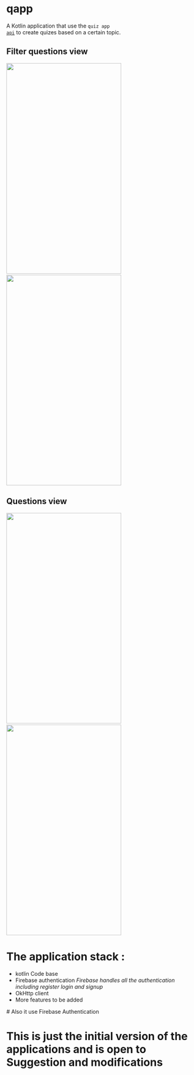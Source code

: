 # qapp
A Kotlin application that use the <code>quiz app <a href="https://quizapi.io/">api</a></code> to create quizes based on a certain topic.

## Filter questions view

<img style="width:300px; height:550px;" src="https://user-images.githubusercontent.com/98683954/233860905-3b1ff446-4db4-4373-a5c0-c7bd54c17ed7.png"
/>&nbsp;&nbsp;&nbsp;&nbsp;&nbsp;&nbsp;&nbsp;&nbsp;&nbsp;&nbsp;&nbsp;&nbsp;&nbsp;&nbsp;
<img style="width:300px; height:550px;" src="https://user-images.githubusercontent.com/98683954/233860900-23b85d5e-b297-4168-a0b0-5192bcdd6715.png"
/>

## Questions view

<img style="width:300px; height:550px;" src="https://user-images.githubusercontent.com/98683954/233860893-aa45dd21-9921-4e45-982d-fe3b38a49f15.png"
/>&nbsp;&nbsp;&nbsp;&nbsp;&nbsp;&nbsp;&nbsp;&nbsp;&nbsp;&nbsp;&nbsp;&nbsp;&nbsp;&nbsp;
<img style="width:300px; height:550px;" src="https://user-images.githubusercontent.com/98683954/233860898-914c1923-2c08-4ac6-bbfe-8bcd3bb9bbae.png"
/>

# The application stack : 
  <ul>
     <li>kotlin Code base</li>
     <li>Firebase authentication&nbsp;<em>Firebase handles all the authentication including register login and signup</em></li>
     <li>OkHttp client</li>
     <li>More features to be added</li>
  </ul>
# Also it use Firebase Authentication

# This is just the initial version of the applications and is open to Suggestion and modifications

